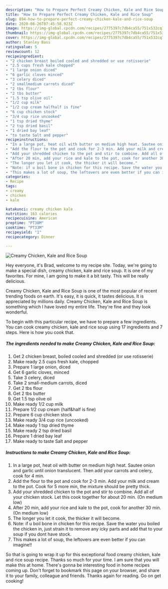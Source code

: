 ```yaml
---
description: "How to Prepare Perfect Creamy Chicken, Kale and Rice Soup"
title: "How to Prepare Perfect Creamy Chicken, Kale and Rice Soup"
slug: 894-how-to-prepare-perfect-creamy-chicken-kale-and-rice-soup
date: 2020-08-26T07:45:58.923Z
image: https://img-global.cpcdn.com/recipes/2775397c7db4ca55/751x532cq70/creamy-chicken-kale-and-rice-soup-recipe-main-photo.jpg
thumbnail: https://img-global.cpcdn.com/recipes/2775397c7db4ca55/751x532cq70/creamy-chicken-kale-and-rice-soup-recipe-main-photo.jpg
cover: https://img-global.cpcdn.com/recipes/2775397c7db4ca55/751x532cq70/creamy-chicken-kale-and-rice-soup-recipe-main-photo.jpg
author: Stanley Bass
ratingvalue: 5
reviewcount: 12
recipeingredient:
- "2 chicken breast boiled cooled and shredded or use rotisserie"
- "2.5 cups fresh kale chopped"
- "1 large onion diced"
- "6 garlic cloves minced"
- "3 celery diced"
- "2 smallmedium carrots diced"
- "2 tbs flour"
- "2 tbs butter"
- "1.5 tsp olive oil"
- "1/2 cup milk"
- "1/2 cup cream halfhalf is fine"
- "6 cup chicken stock"
- "3/4 cup rice uncooked"
- "1 tsp dried thyme"
- "2 tsp dried basil"
- "1 dried bay leaf"
- "to taste Salt and pepper"
recipeinstructions:
- "In a large pot, heat oil with butter on medium high heat. Sautee onion and garlic until onion translucent. Then add your carrots and celery, cook for 4 min."
- "Add the flour to the pot and cook for 2-3 min. Add your milk and cream to the pot. Cook for 5 more min, the mixture should be pretty thick."
- "Add your shredded chicken to the pot and stir to combine. Add all of your chicken stock. Let this cook together for about 20 min. (On medium low)"
- "After 20 min, add your rice and kale to the pot, cook for another 30 min. (On medium low)"
- "The longer you let it cook, the thicker it will become."
- "Note: if u boil bone in chicken for this recipe. Save the water you boiled the chicken in, just strain it to remove any icky parts and add that to your soup if you dont have stock."
- "This makes a lot of soup, the leftovers are even better if you can imagine!!"
categories:
- Recipe
tags:
- creamy
- chicken
- kale

katakunci: creamy chicken kale 
nutrition: 163 calories
recipecuisine: American
preptime: "PT38M"
cooktime: "PT33M"
recipeyield: "1"
recipecategory: Dinner

---
```



![Creamy Chicken, Kale and Rice Soup](https://img-global.cpcdn.com/recipes/2775397c7db4ca55/751x532cq70/creamy-chicken-kale-and-rice-soup-recipe-main-photo.jpg)

Hey everyone, it's Brad, welcome to my recipe site. Today, we're going to make a special dish, creamy chicken, kale and rice soup. It is one of my favorites. For mine, I am going to make it a bit tasty. This will be really delicious.



Creamy Chicken, Kale and Rice Soup is one of the most popular of recent trending foods on earth. It's easy, it is quick, it tastes delicious. It is appreciated by millions daily. Creamy Chicken, Kale and Rice Soup is something which I have loved my entire life. They're fine and they look wonderful.


To begin with this particular recipe, we have to prepare a few ingredients. You can cook creamy chicken, kale and rice soup using 17 ingredients and 7 steps. Here is how you cook that.

<!--inarticleads1-->

##### The ingredients needed to make Creamy Chicken, Kale and Rice Soup:

1. Get 2 chicken breast, boiled cooled and shredded (or use rotisserie)
1. Make ready 2.5 cups fresh kale, chopped
1. Prepare 1 large onion, diced
1. Get 6 garlic cloves, minced
1. Take 3 celery, diced
1. Take 2 small-medium carrots, diced
1. Get 2 tbs flour
1. Get 2 tbs butter
1. Get 1.5 tsp olive oil
1. Make ready 1/2 cup milk
1. Prepare 1/2 cup cream (half&amp;half is fine)
1. Prepare 6 cup chicken stock
1. Make ready 3/4 cup rice (uncooked)
1. Make ready 1 tsp dried thyme
1. Make ready 2 tsp dried basil
1. Prepare 1 dried bay leaf
1. Make ready to taste Salt and pepper




<!--inarticleads2-->

##### Instructions to make Creamy Chicken, Kale and Rice Soup:

1. In a large pot, heat oil with butter on medium high heat. Sautee onion and garlic until onion translucent. Then add your carrots and celery, cook for 4 min.
1. Add the flour to the pot and cook for 2-3 min. Add your milk and cream to the pot. Cook for 5 more min, the mixture should be pretty thick.
1. Add your shredded chicken to the pot and stir to combine. Add all of your chicken stock. Let this cook together for about 20 min. (On medium low)
1. After 20 min, add your rice and kale to the pot, cook for another 30 min. (On medium low)
1. The longer you let it cook, the thicker it will become.
1. Note: if u boil bone in chicken for this recipe. Save the water you boiled the chicken in, just strain it to remove any icky parts and add that to your soup if you dont have stock.
1. This makes a lot of soup, the leftovers are even better if you can imagine!!




So that is going to wrap it up for this exceptional food creamy chicken, kale and rice soup recipe. Thanks so much for your time. I am sure that you will make this at home. There's gonna be interesting food in home recipes coming up. Don't forget to bookmark this page on your browser, and share it to your family, colleague and friends. Thanks again for reading. Go on get cooking!
